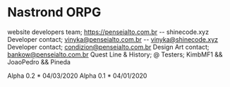 # Nastrond ORPG
website developers team; https://penseialto.com.br -- shinecode.xyz
Developer contact; vinyka@penseialto.com.br -- vinyka@shinecode.xyz
Developer contact; condizion@penseialto.com.br
Design Art contact; bankow@penseialto.com.br
Quest Line & History; @
Testers; KimbMF1 && JoaoPedro && Pineda

Alpha 0.2 * 04/03/2020
Alpha 0.1 * 04/01/2020
